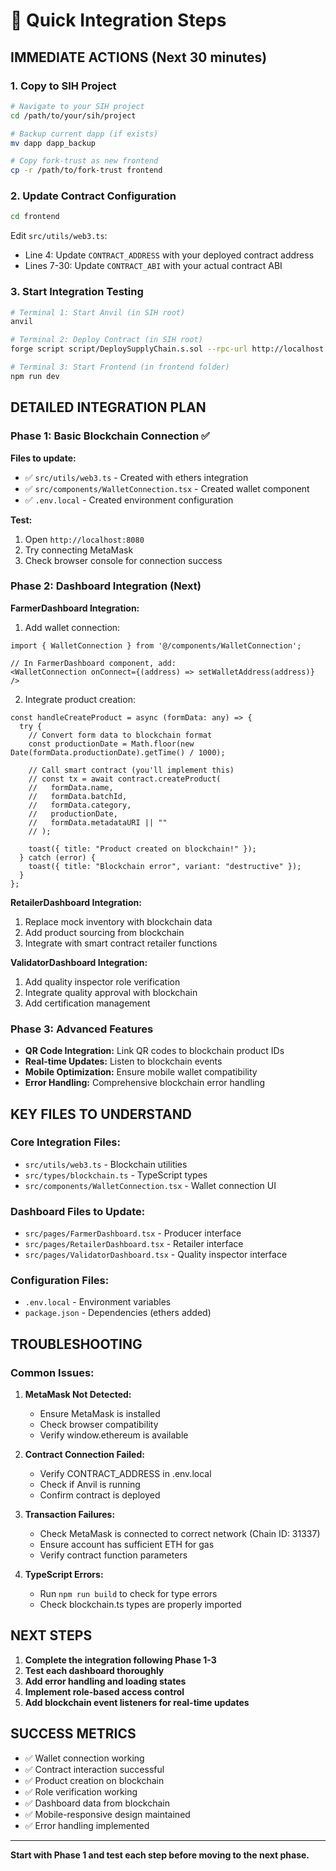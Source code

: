 # 🎯 Quick Integration Steps

## IMMEDIATE ACTIONS (Next 30 minutes)

### 1. Copy to SIH Project
```bash
# Navigate to your SIH project
cd /path/to/your/sih/project

# Backup current dapp (if exists)
mv dapp dapp_backup

# Copy fork-trust as new frontend
cp -r /path/to/fork-trust frontend
```

### 2. Update Contract Configuration
```bash
cd frontend
```

Edit `src/utils/web3.ts`:
- Line 4: Update `CONTRACT_ADDRESS` with your deployed contract address
- Lines 7-30: Update `CONTRACT_ABI` with your actual contract ABI

### 3. Start Integration Testing
```bash
# Terminal 1: Start Anvil (in SIH root)
anvil

# Terminal 2: Deploy Contract (in SIH root)
forge script script/DeploySupplyChain.s.sol --rpc-url http://localhost:8545 --private-key 0xac0974bec39a17e36ba4a6b4d238ff944bacb478cbed5efcae784d7bf4f2ff80 --broadcast

# Terminal 3: Start Frontend (in frontend folder)
npm run dev
```

## DETAILED INTEGRATION PLAN

### Phase 1: Basic Blockchain Connection ✅

**Files to update:**
- ✅ `src/utils/web3.ts` - Created with ethers integration
- ✅ `src/components/WalletConnection.tsx` - Created wallet component
- ✅ `.env.local` - Created environment configuration

**Test:**
1. Open `http://localhost:8080`
2. Try connecting MetaMask
3. Check browser console for connection success

### Phase 2: Dashboard Integration (Next)

**FarmerDashboard Integration:**

1. Add wallet connection:
```tsx
import { WalletConnection } from '@/components/WalletConnection';

// In FarmerDashboard component, add:
<WalletConnection onConnect={(address) => setWalletAddress(address)} />
```

2. Integrate product creation:
```tsx
const handleCreateProduct = async (formData: any) => {
  try {
    // Convert form data to blockchain format
    const productionDate = Math.floor(new Date(formData.productionDate).getTime() / 1000);
    
    // Call smart contract (you'll implement this)
    // const tx = await contract.createProduct(
    //   formData.name,
    //   formData.batchId,
    //   formData.category,
    //   productionDate,
    //   formData.metadataURI || ""
    // );
    
    toast({ title: "Product created on blockchain!" });
  } catch (error) {
    toast({ title: "Blockchain error", variant: "destructive" });
  }
};
```

**RetailerDashboard Integration:**

1. Replace mock inventory with blockchain data
2. Add product sourcing from blockchain
3. Integrate with smart contract retailer functions

**ValidatorDashboard Integration:**

1. Add quality inspector role verification
2. Integrate quality approval with blockchain
3. Add certification management

### Phase 3: Advanced Features

- **QR Code Integration:** Link QR codes to blockchain product IDs
- **Real-time Updates:** Listen to blockchain events
- **Mobile Optimization:** Ensure mobile wallet compatibility
- **Error Handling:** Comprehensive blockchain error handling

## KEY FILES TO UNDERSTAND

### Core Integration Files:
- `src/utils/web3.ts` - Blockchain utilities
- `src/types/blockchain.ts` - TypeScript types
- `src/components/WalletConnection.tsx` - Wallet connection UI

### Dashboard Files to Update:
- `src/pages/FarmerDashboard.tsx` - Producer interface
- `src/pages/RetailerDashboard.tsx` - Retailer interface  
- `src/pages/ValidatorDashboard.tsx` - Quality inspector interface

### Configuration Files:
- `.env.local` - Environment variables
- `package.json` - Dependencies (ethers added)

## TROUBLESHOOTING

### Common Issues:

1. **MetaMask Not Detected:**
   - Ensure MetaMask is installed
   - Check browser compatibility
   - Verify window.ethereum is available

2. **Contract Connection Failed:**
   - Verify CONTRACT_ADDRESS in .env.local
   - Check if Anvil is running
   - Confirm contract is deployed

3. **Transaction Failures:**
   - Check MetaMask is connected to correct network (Chain ID: 31337)
   - Ensure account has sufficient ETH for gas
   - Verify contract function parameters

4. **TypeScript Errors:**
   - Run `npm run build` to check for type errors
   - Check blockchain.ts types are properly imported

## NEXT STEPS

1. **Complete the integration following Phase 1-3**
2. **Test each dashboard thoroughly**
3. **Add error handling and loading states**
4. **Implement role-based access control**
5. **Add blockchain event listeners for real-time updates**

## SUCCESS METRICS

- ✅ Wallet connection working
- ✅ Contract interaction successful  
- ✅ Product creation on blockchain
- ✅ Role verification working
- ✅ Dashboard data from blockchain
- ✅ Mobile-responsive design maintained
- ✅ Error handling implemented

---

**Start with Phase 1 and test each step before moving to the next phase.**
